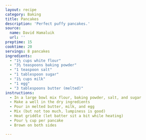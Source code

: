 ```yaml
---
layout: recipe
category: Baking
title: Pancakes
description: 'Perfect puffy pancakes.'
source:
  name: David Hamaluik
  url: ''
preptime: 15
cooktime: 20
servings: 8 pancakes
ingredients:
  - "1½ cups white flour"
  - "3½ teaspoons baking powder"
  - "1 teaspoon salt"
  - "1 tablespoon sugar"
  - "1¼ cups milk"
  - "1 egg"
  - "3 tablespoons butter (melted)"
instructions:
  - In a large bowl mix flour, baking powder, salt, and sugar
  - Make a well in the dry ingredients
  - Pour in melted butter, milk, and egg
  - Mix (but not too much, lumpiness is good)
  - Heat griddle (let batter sit a bit while heating)
  - Pour ¼ cup per pancake
  - Brown on both sides

---
```


